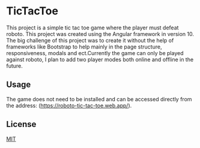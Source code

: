 # TicTacToe

This project is a simple tic tac toe game where the player must defeat roboto. This project was created using the Angular framework in version 10. The big challenge of this project was to create it without the help of frameworks like Bootstrap to help mainly in the page structure, responsiveness, modals and ect.Currently the game can only be played against roboto, I plan to add two player modes both online and offline in the future.

## Usage

The game does not need to be installed and can be accessed directly from the address: (https://roboto-tic-tac-toe.web.app/).

## License
[MIT](https://choosealicense.com/licenses/mit/)
